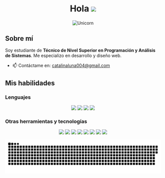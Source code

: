 <h1 align="center"><b>Hola</b> <img src="https://media.giphy.com/media/hvRJCLFzcasrR4ia7z/giphy.gif" width="35"></h1>

<p align="center">
  <img align="center" width="750px" alt="Unicorn" src="https://i.pinimg.com/originals/0b/5c/c0/0b5cc024841accd9a31a7b2daeb0e57b.gif"/>
</p>

## Sobre mí

Soy estudiante de **Técnico de Nivel Superior en Programación y Análisis de Sistemas**. Me especializo en desarrollo y diseño web.

- 📫 Contáctame en: [catalinaluna004@gmail.com](mailto:catalinaluna004@gmail.com)

## Mis habilidades

### Lenguajes
<p align="center">
  <img src="https://img.shields.io/badge/HTML-E34F26?style=for-the-badge&logo=html5&logoColor=white">
  <img src="https://img.shields.io/badge/CSS-%231572B6?style=for-the-badge&logo=css3&logoColor=white">
  <img src="https://img.shields.io/badge/JavaScript-F7DF1E?style=for-the-badge&logo=javascript&logoColor=black">
<!--   <img src="https://img.shields.io/badge/Java-ED8B00?style=for-the-badge&logo=java&logoColor=white"> -->
<!--   <img src="https://img.shields.io/badge/Python-3670A0?style=for-the-badge&logo=python&logoColor=ffdd54"> -->
  <img src="https://img.shields.io/badge/PHP-%23777BB4.svg?style=for-the-badge&logo=php&logoColor=white">
</p>

### Otras herramientas y tecnologías
<p align="center">
  <img src="https://img.shields.io/badge/Trello-%230052CC?style=for-the-badge&logo=trello&logoColor=white"> 
  <img src="https://img.shields.io/badge/GitHub-%23181717?style=for-the-badge&logo=github&logoColor=white">
  <img src="https://img.shields.io/badge/Bitbucket-%230052CC?style=for-the-badge&logo=bitbucket&logoColor=white">
  <img src="https://img.shields.io/badge/MySQL-%234479A1?style=for-the-badge&logo=mysql&logoColor=white">
  <img src="https://img.shields.io/badge/Notion-%23000000.svg?style=for-the-badge&logo=notion&logoColor=white">
  <img src="https://img.shields.io/badge/Aseprite-FFFFFF?style=for-the-badge&logo=Aseprite&logoColor=#7D929E">
  <img src="https://img.shields.io/badge/Canva-%2300C4CC.svg?style=for-the-badge&logo=Canva&logoColor=white">
  <img src="https://img.shields.io/badge/ClipStudioPaint-%23CFD3D3.svg?style=for-the-badge&logo=ClipStudioPaint&logoColor=white">
</p>

<p align="center">
 <img width="1000" src="assets/snake.svg" alt="snake"/>
</p>
<!--
## Estadísticas de GitHub

### Lenguajes más usados
<p align="center">
  <img src="https://github-readme-stats.vercel.app/api/top-langs?username=Nickname&show_icons=true&locale=en&bg_color=0d1117&text_color=ffffff&layout=compact" alt="Lenguajes más usados" />
</p>

### Mis estadísticas
<p align="center">
  <img src="https://github-readme-stats.vercel.app/api?username=CatalinaLuna&show_icons=true&locale=en&bg_color=0d1117&text_color=ffffff" alt="Estadísticas de GitHub" />
  <img src="https://github-readme-streak-stats.herokuapp.com/?user=CatalinaLuna&theme=dark&background=0d1117&date_format=M%20j%5B%2C%20Y%5D" alt="Racha de GitHub" />
</p>

---

✨ _¡Gracias por visitar mi perfil!_ ✨


**CatalinaLuna/CatalinaLuna** is a ✨ _special_ ✨ repository because its `README.md` (this file) appears on your GitHub profile.

Here are some ideas to get you started:

- 🔭 I’m currently working on ...
- 🌱 I’m currently learning ...
- 👯 I’m looking to collaborate on ...
- 🤔 I’m looking for help with ...
- 💬 Ask me about ...
- 📫 How to reach me: ...
- 😄 Pronouns: ...
- ⚡ Fun fact: ...
-->
